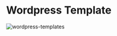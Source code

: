 # Wordpress Template

![wordpress-templates](https://github.com/user-attachments/assets/d450554c-e1d8-4b8e-b2ee-aaad71f5beb5)
